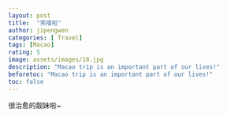 ```yaml
---
layout: post
title:  "笑嘻啦"
author: jipengwen
categories: [ Travel]
tags: [Macao]
rating: 5
image: assets/images/18.jpg
description: "Macao trip is an important part of our lives!"
beforetoc: "Macao trip is an important part of our lives!"
toc: false
---
```


很治愈的靓妹啦~
